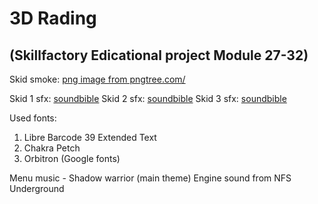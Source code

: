 # 3D Rading
## (Skillfactory Edicational project Module 27-32)

Skid smoke: <a href='https://pngtree.com/freepng/abstract-white-smoke-cloud-isolated-fog_8533936.html'>png image from pngtree.com/</a>

Skid 1 sfx: <a href='https://soundbible.com/153-Car-Skidding.html'>soundbible</a>
Skid 2 sfx: <a href='https://soundbible.com/719-Skidding.html'>soundbible</a>
Skid 3 sfx: <a href='https://soundbible.com/86-Cartoon-Noises-Skid.html'>soundbible</a>

Used fonts:
1. Libre Barcode 39 Extended Text
2. Chakra Petch
3. Orbitron
(Google fonts)

Menu music - Shadow warrior (main theme)
Engine sound from NFS Underground